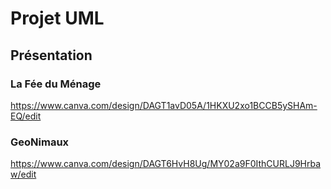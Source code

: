 # Projet UML #


## Présentation ##

### La Fée du Ménage ###
https://www.canva.com/design/DAGT1avD05A/1HKXU2xo1BCCB5ySHAm-EQ/edit

### GeoNimaux ###
https://www.canva.com/design/DAGT6HvH8Ug/MY02a9F0IthCURLJ9Hrbaw/edit
